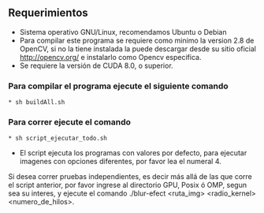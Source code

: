 ﻿## Requerimientos

   * Sistema operativo GNU/Linux, recomendamos Ubuntu o Debian
   * Para compilar este programa se requiere como minimo la version 2.8 de OpenCV, si no la tiene instalada la puede descargar desde su sitio oficial http://opencv.org/ e instalarlo como Opencv especifica.
   * Se requiere la versión de CUDA 8.0, o superior.

### Para compilar el programa ejecute el siguiente comando                                                                                                                                
	
	* sh buildAll.sh
	
### Para correr ejecute el comando                                                                 
	
	* sh script_ejecutar_todo.sh
   
   * El script ejecuta los programas con valores por defecto, para ejecutar imagenes con opciones diferentes, por favor lea el numeral 4.

 Si desea correr pruebas independientes, es decir más allá de las que corre el script anterior, por favor ingrese al directorio 
GPU, Posix ó OMP, segun sea su interes, y ejecute el comando ./blur-efect <ruta_img> <radio_kernel> <numero_de_hilos>.
